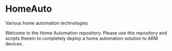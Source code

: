 # HomeAuto
Various home automation technologies

Welcome to the Home Automation repository.  Please use this repository and scripts therein to completely deploy a home automation solution to ARM devices.
